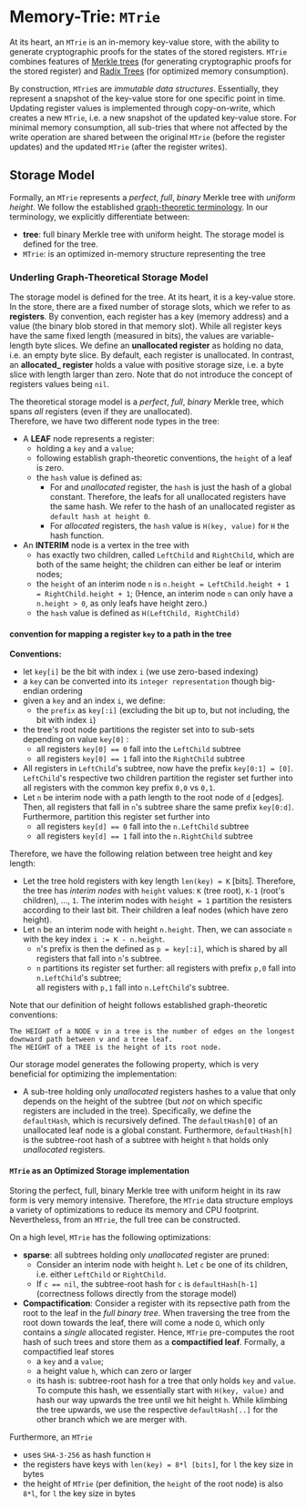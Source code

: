 # Memory-Trie: `MTrie`

At its heart, an `MTrie` is an in-memory key-value store, with the ability to generate cryptographic proofs
for the states of the stored registers.  `MTrie` combines features of [Merkle trees](https://en.wikipedia.org/wiki/Merkle_tree) 
(for generating cryptographic proofs for the stored register) and [Radix Trees](https://en.wikipedia.org/wiki/Radix_tree)
(for optimized memory consumption).

By construction, `MTrie`s are _immutable data structures_. Essentially, they represent a snapshot of the key-value store
for one specific point in time. Updating register values is implemented through
copy-on-write, which creates a new `MTrie`, i.e. a new snapshot of the updated key-value store.
For minimal memory consumption, all sub-tries that where not affected by the write 
operation are shared between the original `MTrie` (before the register updates) and the updated `MTrie`
(after the register writes).

## Storage Model
Formally, an `MTrie` represents a *perfect*, *full*, *binary* Merkle tree with *uniform height*. 
We follow the established [graph-theoretic terminology](https://en.wikipedia.org/wiki/Binary_tree). 
In our terminology, we explicitly differentiate between:
 * **tree**: full binary Merkle tree with uniform height. The storage model is defined for the tree.
 * `MTrie`: is an optimized in-memory structure representing the tree
 
### Underling Graph-Theoretical Storage Model

The storage model is defined for the tree. At its heart, it is a key-value store.
In the store, there are a fixed number of storage slots, which we refer to as **registers**.
By convention, each register has a key (memory address) and a value 
(the binary blob stored in that memory slot). While all register keys have the same fixed length
(measured in bits), the values are variable-length byte slices.
We define an **unallocated register** as holding no data, i.e. an empty byte slice.
By default, each register is unallocated. In contrast, an **allocated_ register**
holds a value with positive storage size, i.e. a byte slice with length larger than zero.
Note that do not introduce the concept of registers values being `nil`. 

The theoretical storage model is a *perfect*, *full*, *binary* Merkle tree, which
spans _all_ registers (even if they are unallocated).   
Therefore, we have two different node types in the tree:
 * A **LEAF** node represents a register:
    - holding a `key` and a `value`; 
    - following establish graph-theoretic conventions, the `height` of a leaf is zero.
    - the `hash` value is defined as:
      - For and _unallocated_ register, the `hash` is just the hash of a global constant.
        Therefore, the leafs for all unallocated registers have the same hash.
        We refer to the hash of an unallocated register as `default hash at height 0`.
      - For  _allocated_ registers, the `hash` value is `H(key, value)` for `H` the hash function.
 * An **INTERIM** node is a vertex in the tree with
    - has exactly two children, called `LeftChild` and `RightChild`, which are both of the same height;
      the children can either be leaf or interim nodes; 
    - the `height` of an interim node `n` is `n.height = LeftChild.height + 1 = RightChild.height + 1`;
      (Hence, an interim node `n` can only have a `n.height > 0`, as only leafs have height zero.)  
    - the `hash` value is defined as `H(LeftChild, RightChild)`
   
#### convention for mapping a register `key` to a path in the tree

**Conventions:**
* let `key[i]` be the bit with index `i` (we use zero-based indexing)
* a `key` can be converted into its `integer representation` though big-endian ordering
* given a `key` and an index `i`, we define:
  - the `prefix` as `key[:i]` (excluding the bit up to, but not including, the bit with index `i`)
* the tree's root node partitions the register set into to sub-sets 
  depending on value `key[0]` :
  - all registers `key[0] == 0` fall into the `LeftChild` subtree
  - all registers `key[0] == 1` fall into the `RightChild` subtree
* All registers in `LeftChild`'s subtree, now have the prefix `key[0:1] = [0]`.
  `LeftChild`'s respective two children partition the register set further 
  into all registers with the common key prefix `0,0` vs `0,1`.  
* Let `n` be interim node with a path length to the root node of `d` [edges].
  Then, all registers that fall in `n`'s subtree share the same prefix `key[0:d]`.
  Furthermore, partition this register set further into 
  - all registers `key[d] == 0` fall into the `n.LeftChild` subtree
  - all registers `key[d] == 1` fall into the `n.RightChild` subtree
    
Therefore, we have the following relation between tree height and key length:
 * Let the tree hold registers with key length `len(key) = K` [bits].
   Therefore, the tree has _interim nodes_ with `height` values: `K` (tree root),
   `K-1` (root's children), ..., `1`. The interim nodes with `height = 1`
   partition the resisters according to their last bit. Their children a leaf nodes
   (which have zero height).   
 * Let `n` be an interim node with height `n.height`. Then, we can associate `n` with 
   the key index `i := K - n.height`.    
    - `n`'s prefix is then the defined as `p = key[:i]`, which is shared by 
      all registers that fall into `n`'s subtree. 
    - `n` partitions its register set further:
      all registers with prefix `p,0` fall into `n.LeftChild`'s subtree;      
      all registers with `p,1` fall into `n.LeftChild`'s subtree.     

Note that our definition of height follows established graph-theoretic conventions: 
```
The HEIGHT of a NODE v in a tree is the number of edges on the longest downward path between v and a tree leaf.
The HEIGHT of a TREE is the height of its root node.
``` 

Our storage model generates the following property, which is very beneficial
for optimizing the implementation:   
* A sub-tree holding only _unallocated_ registers hashes to a value that 
  only depends on the height of the subtree 
  (but _not_ on which specific registers are included in the tree).
  Specifically, we define the `defaultHash`, which is recursively defined. 
  The `defaultHash[0]` of an unallocated leaf node is a global constant. 
  Furthermore, `defaultHash[h]` is the subtree-root hash of 
  a subtree with height `h` that holds only _unallocated_ registers.


#### `MTrie` as an Optimized Storage implementation

Storing the perfect, full, binary Merkle tree with uniform height in its raw form is very
memory intensive. Therefore, the `MTrie` data structure employs a variety of optimizations
to reduce its memory and CPU footprint. Nevertheless, from an `MTrie`, the full tree can be constructed.  

On a high level, `MTrie` has the following optimizations: 
* **sparse**: all subtrees holding only _unallocated_ register are pruned:
  - Consider an interim node with height `h`. 
    Let `c` be one of its children, i.e. either `LeftChild` or `RightChild`. 
  - If `c == nil`, the subtree-root hash for `c` is `defaultHash[h-1]` 
    (correctness follows directly from the storage model) 
* **Compactification**:
  Consider a register with its repsective path from the root to the leaf in the _full binary tree_.
  When traversing the tree from the root down towards the leaf, there will come a node `Ω`, which only 
  contains a _single_ allocated register. Hence, `MTrie` pre-computes the root hash of such trees and 
  store them as a **compactified leaf**. Formally, a compactified leaf stores 
    - a `key` and a `value`; 
    - a height value `h`, which can zero or larger
    - its hash is: subtree-root hash for a tree that only holds `key` and `value`. 
      To compute this hash, we essentially start with `H(key, value)` and hash our way 
      upwards the tree until we hit height `h`. While klimbing the tree upwards, 
      we use the respective `defaultHash[..]` for the other branch which we are merger with. 
   
Furthermore, an `MTrie` 
* uses `SHA-3-256` as hash function `H`
* the registers have keys with `len(key) = 8*l [bits]`, for `l` the key size in bytes
* the height of `MTrie` (per definition, the `height` of the root node) is also `8*l`,
  for `l` the key size in bytes  



